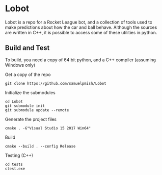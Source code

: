 # Lobot

Lobot is a repo for a Rocket League bot, and a collection of tools used to
make predictions about how the car and ball behave. Although the sources 
are written in C++, it is possible to access some of these utilities in
python.

## Build and Test

To build, you need a copy of 64 bit python, and a C++ compiler (assuming Windows only)

Get a copy of the repo

```
git clone https://github.com/samuelpmish/Lobot
```


Initialize the submodules

```
cd Lobot
git submodule init
git submodule update --remote
```

Generate the project files

```
cmake . -G"Visual Studio 15 2017 Win64"
```

Build

```
cmake --build . --config Release
```

Testing (C++)

```
cd tests
ctest.exe
```
